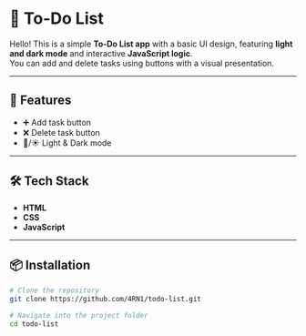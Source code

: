 # 📝 To-Do List

Hello! This is a simple **To-Do List app** with a basic UI design, featuring **light and dark mode** and interactive **JavaScript logic**.  
You can add and delete tasks using buttons with a visual presentation.

---

## 🚀 Features
- ➕ Add task button  
- ❌ Delete task button  
- 🌙/☀️ Light & Dark mode  

---

## 🛠 Tech Stack
- **HTML**  
- **CSS**  
- **JavaScript**  

---

## 📦 Installation

```bash
# Clone the repository
git clone https://github.com/4RN1/todo-list.git

# Navigate into the project folder
cd todo-list
